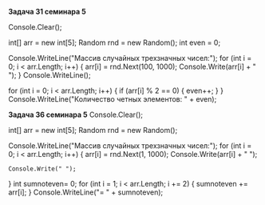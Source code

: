 **Задача 31 семинара 5**

Console.Clear();

int[] arr = new int[5]; 
Random rnd = new Random(); 
int even = 0; 

Console.WriteLine("Массив случайных трехзначных чисел:");
for (int i = 0; i < arr.Length; i++) 
{
    arr[i] = rnd.Next(100, 1000); 
    Console.Write(arr[i] + " "); 
}
Console.WriteLine(); 
        

for (int i = 0; i < arr.Length; i++) 
{
    if (arr[i] % 2 == 0) 
    {
        even++;
    }
}
Console.WriteLine("Количество четных элементов: " + even);

**Задача 36 семинара 5**
Console.Clear();

int[] arr = new int[5]; 
Random rnd = new Random(); 

Console.WriteLine("Массив случайных трехзначных чисел:");
for (int i = 0; i < arr.Length; i++) 
{
    arr[i] = rnd.Next(1, 1000); 
    Console.Write(arr[i] + " "); 
    
    Console.Write(" ");
}
int sumnoteven= 0;
for (int i = 1; i < arr.Length; i += 2)
{
    sumnoteven += arr[i];
}
Console.WriteLine("= " + sumnoteven);

